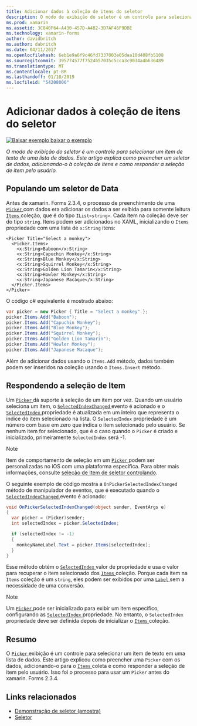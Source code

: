 ```yaml
---
title: Adicionar dados à coleção de itens do seletor
description: O modo de exibição do seletor é um controle para selecionar um item de texto de uma lista de dados. Este artigo explica como preencher um seletor de dados, adicionando-o à coleção de itens e como responder a seleção de item pelo usuário.
ms.prod: xamarin
ms.assetid: 3C840F64-A430-457D-A4B2-3D7AF46F9DBE
ms.technology: xamarin-forms
author: davidbritch
ms.author: dabritch
ms.date: 04/11/2017
ms.openlocfilehash: 6eb1e9a6f9c46fd7337003e05daa10d408fb5108
ms.sourcegitcommit: 395774577f7524b57035c5cca3c9034a4b636489
ms.translationtype: MT
ms.contentlocale: pt-BR
ms.lasthandoff: 01/10/2019
ms.locfileid: "54208006"
---
```

# <a name="adding-data-to-a-pickers-items-collection"></a>Adicionar dados à coleção de itens do seletor

[![Baixar exemplo](~/media/shared/download.png) baixar o exemplo](https://developer.xamarin.com/samples/xamarin-forms/UserInterface/PickerDemo/)

_O modo de exibição do seletor é um controle para selecionar um item de texto de uma lista de dados. Este artigo explica como preencher um seletor de dados, adicionando-o à coleção de itens e como responder a seleção de item pelo usuário._

## <a name="populating-a-picker-with-data"></a>Populando um seletor de Data

Antes de xamarin. Forms 2.3.4, o processo de preenchimento de uma [ `Picker` ](xref:Xamarin.Forms.Picker) com dados era adicionar os dados a ser exibida para somente leitura [ `Items` ](xref:Xamarin.Forms.Picker.Items) coleção, que é do tipo `IList<string>`. Cada item na coleção deve ser do tipo `string`. Itens podem ser adicionados no XAML, inicializando o `Items` propriedade com uma lista de `x:String` itens:

```xaml
<Picker Title="Select a monkey">
  <Picker.Items>
    <x:String>Baboon</x:String>
    <x:String>Capuchin Monkey</x:String>
    <x:String>Blue Monkey</x:String>
    <x:String>Squirrel Monkey</x:String>
    <x:String>Golden Lion Tamarin</x:String>
    <x:String>Howler Monkey</x:String>
    <x:String>Japanese Macaque</x:String>
  </Picker.Items>
</Picker>
```

O código c# equivalente é mostrado abaixo:

```csharp
var picker = new Picker { Title = "Select a monkey" };
picker.Items.Add("Baboon");
picker.Items.Add("Capuchin Monkey");
picker.Items.Add("Blue Monkey");
picker.Items.Add("Squirrel Monkey");
picker.Items.Add("Golden Lion Tamarin");
picker.Items.Add("Howler Monkey");
picker.Items.Add("Japanese Macaque");
```

Além de adicionar dados usando o `Items.Add` método, dados também podem ser inseridos na coleção usando o `Items.Insert` método.

## <a name="responding-to-item-selection"></a>Respondendo a seleção de Item

Um [ `Picker` ](xref:Xamarin.Forms.Picker) dá suporte à seleção de um item por vez. Quando um usuário seleciona um item, o [ `SelectedIndexChanged` ](xref:Xamarin.Forms.Picker.SelectedIndexChanged) evento é acionado e o [ `SelectedIndex` ](xref:Xamarin.Forms.Picker.SelectedIndex) propriedade é atualizada em um inteiro que representa o índice do item selecionado na lista. O `SelectedIndex` propriedade é um número com base em zero que indica o item selecionado pelo usuário. Se nenhum item for selecionado, que é o caso quando o `Picker` é criado e inicializado, primeiramente `SelectedIndex` será -1.

> [!NOTE]
> Item de comportamento de seleção em um [ `Picker` ](xref:Xamarin.Forms.Picker) podem ser personalizadas no iOS com uma plataforma específica. Para obter mais informações, consulte [seleção de Item de seletor controlando](~/xamarin-forms/platform/ios/picker-selection.md).

O seguinte exemplo de código mostra a `OnPickerSelectedIndexChanged` método de manipulador de eventos, que é executado quando o [ `SelectedIndexChanged` ](xref:Xamarin.Forms.Picker.SelectedIndexChanged) evento é acionado:

```csharp
void OnPickerSelectedIndexChanged(object sender, EventArgs e)
{
  var picker = (Picker)sender;
  int selectedIndex = picker.SelectedIndex;

  if (selectedIndex != -1)
  {
    monkeyNameLabel.Text = picker.Items[selectedIndex];
  }
}
```

Esse método obtém o [ `SelectedIndex` ](xref:Xamarin.Forms.Picker.SelectedIndex) valor de propriedade e usa o valor para recuperar o item selecionado dos [ `Items` ](xref:Xamarin.Forms.Picker.Items) coleção. Porque cada item na `Items` coleção é um `string`, eles podem ser exibidos por uma [ `Label` ](xref:Xamarin.Forms.Label) sem a necessidade de uma conversão.

> [!NOTE]
> Um [ `Picker` ](xref:Xamarin.Forms.Picker) pode ser inicializado para exibir um item específico, configurando as [ `SelectedIndex` ](xref:Xamarin.Forms.Picker.SelectedIndex) propriedade. No entanto, o `SelectedIndex` propriedade deve ser definida depois de inicializar o [ `Items` ](xref:Xamarin.Forms.Picker.Items) coleção.

## <a name="summary"></a>Resumo

O [ `Picker` ](xref:Xamarin.Forms.Picker) exibição é um controle para selecionar um item de texto em uma lista de dados. Este artigo explicou como preencher uma `Picker` com os dados, adicionando-o para o [ `Items` ](xref:Xamarin.Forms.Picker.Items) coleta e como responder a seleção de item pelo usuário. Isso foi o processo para usar um `Picker` antes do xamarin. Forms 2.3.4.


## <a name="related-links"></a>Links relacionados

- [Demonstração de seletor (amostra)](https://developer.xamarin.com/samples/xamarin-forms/UserInterface/PickerDemo/)
- [Seletor](xref:Xamarin.Forms.Picker)
